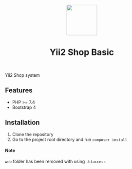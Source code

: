 <p align="center">
    <a href="https://github.com/yiisoft" target="_blank">
        <img src="https://avatars0.githubusercontent.com/u/993323" height="100px">
    </a>
    <h1 align="center">Yii2 Shop Basic</h1>
    <br>
</p>

Yii2 Shop system

## Features
 - PHP >= 7.4
 - Bootstrap 4

## Installation
1. Clone the repository
2. Go to the project root directory and run `composer install`

#### Note
`web` folder has been removed with using `.htaccess`